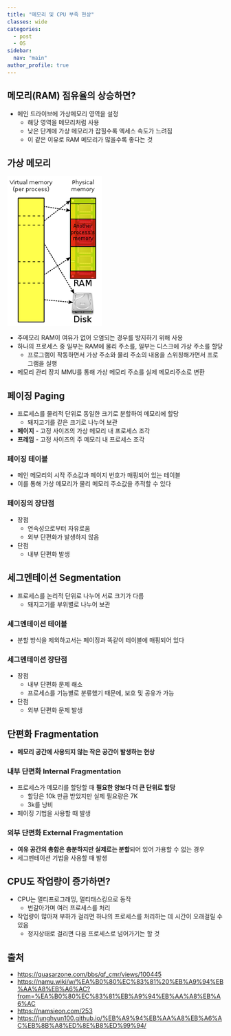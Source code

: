 ```yaml
---
title: "메모리 및 CPU 부족 현상"
classes: wide
categories: 
  - post
  - OS
sidebar:
  nav: "main"
author_profile: true
---
```

   
## 메모리(RAM) 점유율의 상승하면?
* 메인 드라이브에 가상메모리 영역을 설정
  * 해당 영역을 메모리처럼 사용
  * 낮은 단계에 가상 메모리가 잡힐수록 엑세스 속도가 느려짐
  * 이 같은 이유로 RAM 메모리가 많을수록 좋다는 것

## 가상 메모리
![image](/assets/images/Virtual_memory.png)
* 주메모리 RAM이 여유가 없어 오염되는 경우를 방지하기 위해 사용
* 하나의 프로세스 중 일부는 RAM에 물리 주소를, 일부는 디스크에 가상 주소를 할당
  * 프로그램이 작동하면서 가상 주소와 물리 주소의 내용을 스위칭해가면서 프로그램을 실행
* 메모리 관리 장치 MMU를 통해 가상 메모리 주소를 실제 메모리주소로 변환

## 페이징 Paging
* 프로세스를 물리적 단위로 동일한 크기로 분할하여 메모리에 할당
  * 돼지고기를 같은 크기로 나누어 보관
* **페이지** - 고정 사이즈의 가상 메모리 내 프로세스 조각
* **프레임** - 고정 사이즈의 주 메모리 내 프로세스 조각

### 페이징 테이블
* 메인 메모리의 시작 주소값과 페이지 번호가 매핑되어 있는 테이블
* 이를 통해 가상 메모리가 물리 메모리 주소값을 추적할 수 있다

### 페이징의 장단점
* 장점
   - 연속성으로부터 자유로움
   - 외부 단편화가 발생하지 않음
* 단점
   - 내부 단편화 발생

## 세그멘테이션 Segmentation
* 프로세스를 논리적 단위로 나누어 서로 크기가 다름
  * 돼지고기를 부위별로 나누어 보관

### 세그멘테이션 테이블
* 분할 방식을 제외하고서는 페이징과 똑같이 테이블에 매핑되어 있다

### 세그멘테이션 장단점
* 장점
  - 내부 단편화 문제 해소
  - 프로세스를 기능별로 분류했기 때문에, 보호 및 공유가 가능
* 단점
  - 외부 단편화 문제 발생

## 단편화 Fragmentation
* **메모리 공간에 사용되지 않는 작은 공간이 발생하는 현상**

### 내부 단편화 Internal Fragmentation
* 프로세스가 메모리를 할당할 때 **필요한 양보다 더 큰 단위로 할당**
  * 할당은 10k 만큼 받았지만 실제 필요량은 7K
  * 3k를 낭비
* 페이징 기법을 사용할 때 발생

### 외부 단편화 External Fragmentation
* **여유 공간의 총합은 충분하지만 실제로는 분할**되어 있어 가용할 수 없는 경우
* 세그멘테이션 기법을 사용할 때 발생

## CPU도 작업량이 증가하면?
* CPU는 멀티프로그래밍, 멀티태스킹으로 동작
  * 번갈아가며 여러 프로세스를 처리
* 작업량이 많아져 부하가 걸리면 하나의 프로세스를 처리하는 데 시간이 오래걸릴 수 있음
  * 정지상태로 걸리면 다음 프로세스로 넘어가기는 할 것

## 출처
* <https://quasarzone.com/bbs/qf_cmr/views/100445>
* <https://namu.wiki/w/%EA%B0%80%EC%83%81%20%EB%A9%94%EB%AA%A8%EB%A6%AC?from=%EA%B0%80%EC%83%81%EB%A9%94%EB%AA%A8%EB%A6%AC>
* <https://namsieon.com/253>
* <https://junghyun100.github.io/%EB%A9%94%EB%AA%A8%EB%A6%AC%EB%8B%A8%ED%8E%B8%ED%99%94/>